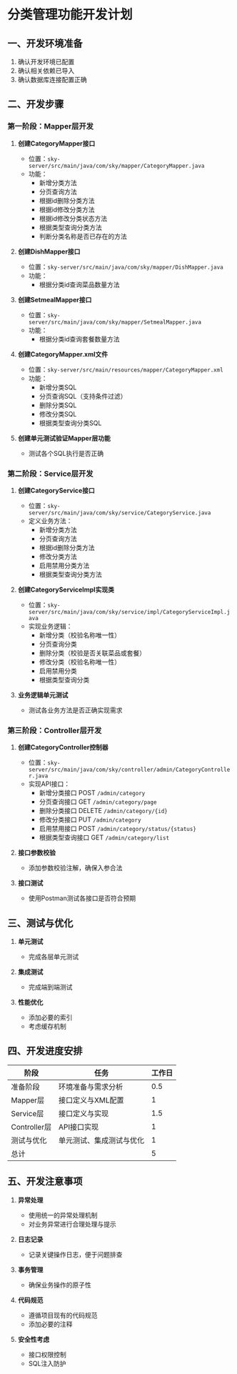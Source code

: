 # 分类管理功能开发计划

## 一、开发环境准备

1. 确认开发环境已配置
2. 确认相关依赖已导入
3. 确认数据库连接配置正确

## 二、开发步骤

### 第一阶段：Mapper层开发

1. **创建CategoryMapper接口**
   - 位置：`sky-server/src/main/java/com/sky/mapper/CategoryMapper.java`
   - 功能：
     - 新增分类方法
     - 分页查询方法
     - 根据id删除分类方法
     - 根据id修改分类方法
     - 根据id修改分类状态方法
     - 根据类型查询分类方法
     - 判断分类名称是否已存在的方法

2. **创建DishMapper接口**
   - 位置：`sky-server/src/main/java/com/sky/mapper/DishMapper.java`
   - 功能：
     - 根据分类id查询菜品数量方法

3. **创建SetmealMapper接口**
   - 位置：`sky-server/src/main/java/com/sky/mapper/SetmealMapper.java`
   - 功能：
     - 根据分类id查询套餐数量方法

4. **创建CategoryMapper.xml文件**
   - 位置：`sky-server/src/main/resources/mapper/CategoryMapper.xml`
   - 功能：
     - 新增分类SQL
     - 分页查询SQL（支持条件过滤）
     - 删除分类SQL
     - 修改分类SQL
     - 根据类型查询分类SQL

5. **创建单元测试验证Mapper层功能**
   - 测试各个SQL执行是否正确

### 第二阶段：Service层开发

1. **创建CategoryService接口**
   - 位置：`sky-server/src/main/java/com/sky/service/CategoryService.java`
   - 定义业务方法：
     - 新增分类方法
     - 分页查询方法
     - 根据id删除分类方法
     - 修改分类方法
     - 启用禁用分类方法
     - 根据类型查询分类方法

2. **创建CategoryServiceImpl实现类**
   - 位置：`sky-server/src/main/java/com/sky/service/impl/CategoryServiceImpl.java`
   - 实现业务逻辑：
     - 新增分类（校验名称唯一性）
     - 分页查询分类
     - 删除分类（校验是否关联菜品或套餐）
     - 修改分类（校验名称唯一性）
     - 启用禁用分类
     - 根据类型查询分类

3. **业务逻辑单元测试**
   - 测试各业务方法是否正确实现需求

### 第三阶段：Controller层开发

1. **创建CategoryController控制器**
   - 位置：`sky-server/src/main/java/com/sky/controller/admin/CategoryController.java`
   - 实现API接口：
     - 新增分类接口 POST `/admin/category`
     - 分页查询接口 GET `/admin/category/page`
     - 删除分类接口 DELETE `/admin/category/{id}`
     - 修改分类接口 PUT `/admin/category`
     - 启用禁用接口 POST `/admin/category/status/{status}`
     - 根据类型查询接口 GET `/admin/category/list`

2. **接口参数校验**
   - 添加参数校验注解，确保入参合法

3. **接口测试**
   - 使用Postman测试各接口是否符合预期

## 三、测试与优化

1. **单元测试**
   - 完成各层单元测试

2. **集成测试**
   - 完成端到端测试

3. **性能优化**
   - 添加必要的索引
   - 考虑缓存机制

## 四、开发进度安排

| 阶段 | 任务 | 工作日 |
|-----|------|-------|
| 准备阶段 | 环境准备与需求分析 | 0.5 |
| Mapper层 | 接口定义与XML配置 | 1 |
| Service层 | 接口定义与实现 | 1.5 |
| Controller层 | API接口实现 | 1 |
| 测试与优化 | 单元测试、集成测试与优化 | 1 |
| 总计 | | 5 |

## 五、开发注意事项

1. **异常处理**
   - 使用统一的异常处理机制
   - 对业务异常进行合理处理与提示

2. **日志记录**
   - 记录关键操作日志，便于问题排查

3. **事务管理**
   - 确保业务操作的原子性

4. **代码规范**
   - 遵循项目现有的代码规范
   - 添加必要的注释

5. **安全性考虑**
   - 接口权限控制
   - SQL注入防护

